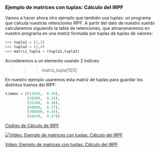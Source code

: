### Ejemplo de matrices con tuplas: Cálculo del IRPF

Vamos a hacer ahora otro ejemplo que también usa tuplas: un programa que calcula nuestras retenciones IRPF. A partir del dato de nuestro sueldo calcularemos siguiendo la tabla de retenciones, que almacenaremos en nuestro programa en una matriz formada por tuplas de tuplas de valores:

```python
>>> tupla1 = (1,2)
>>> tupla2 = (3,4)
>>> matriz_tupla = (tupla1,tupla2)
```

Accederemos a un elemento usando 2 índices:

>>> matriz_tupla[1][0]

En nuestro ejemplo usaremos esta matriz de tuplas para guardar los distintos tramos del IRPF:

```python
tramos = ((12450,  0.19),
          (20200,  0.24),
          (35200,  0.30),
          (60000,  0.37),
          (300000, 0.45),
          (10e20,  0.47))
```

[Código de Cálculo de IRPF](https://raw.githubusercontent.com/javacasm/CursoPython/master/codigo/7.1.2_calculo_irpf.py)

[![Vídeo: Ejemplo de matrices con tuplas: Cálculo del IRPF](https://img.youtube.com/vi/iJ_GHEA0k5Q/0.jpg)](https://drive.google.com/file/d/1nvenUyVzum1b58naL2s_xyESBhobj3rd/view?usp=sharing)


[Vídeo: Ejemplo de matrices con tuplas: Cálculo del IRPF](https://drive.google.com/file/d/1nvenUyVzum1b58naL2s_xyESBhobj3rd/view?usp=sharing)

